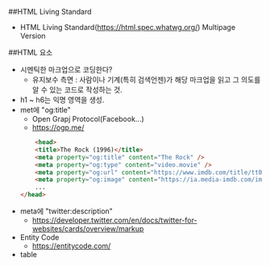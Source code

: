 

##HTML Living Standard
* HTML Living Standard(https://html.spec.whatwg.org/) Multipage Version

##HTML 요소
* 시멘틱한 마크업으로 코딩한다? 
    * 유지보수 측면 : 사람이나 기계(특히 검색언젠)가 해당 마크업을 읽고 그 의도를 알 수 있는 코드로 작성하는 것.
* h1 ~ h6는 익명 영역을 생성.
* met에 "og:title"
    * Open Grapj Protocol(Facebook...)
    * https://ogp.me/
    ```html
        <head>
        <title>The Rock (1996)</title>
        <meta property="og:title" content="The Rock" />
        <meta property="og:type" content="video.movie" />
        <meta property="og:url" content="https://www.imdb.com/title/tt0117500/" />
        <meta property="og:image" content="https://ia.media-imdb.com/images/rock.jpg" />
        ...
    </head>
    ```
* meta에 "twitter:description"
    * https://developer.twitter.com/en/docs/twitter-for-websites/cards/overview/markup
* Entity Code
    * https://entitycode.com/
* table
